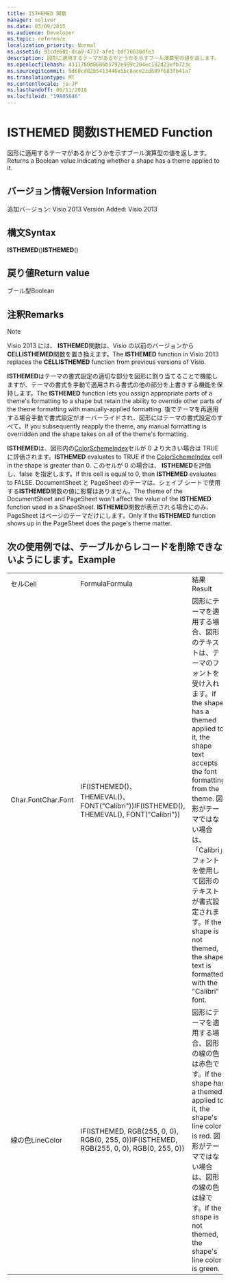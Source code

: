 ```yaml
---
title: ISTHEMED 関数
manager: soliver
ms.date: 03/09/2015
ms.audience: Developer
ms.topic: reference
localization_priority: Normal
ms.assetid: 91cde601-dca9-4737-afe1-bdf76638dfe3
description: 図形に適用するテーマがあるかどうかを示すブール演算型の値を返します。
ms.openlocfilehash: 4311780d8686b5792e999c204ec182d23efb723c
ms.sourcegitcommit: 9d60cd82b5413446e5bc8ace2cd689f683fb41a7
ms.translationtype: MT
ms.contentlocale: ja-JP
ms.lasthandoff: 06/11/2018
ms.locfileid: "19805646"
---
```

# <a name="isthemed-function"></a><span data-ttu-id="b6c2b-103">ISTHEMED 関数</span><span class="sxs-lookup"><span data-stu-id="b6c2b-103">ISTHEMED Function</span></span>

<span data-ttu-id="b6c2b-104">図形に適用するテーマがあるかどうかを示すブール演算型の値を返します。</span><span class="sxs-lookup"><span data-stu-id="b6c2b-104">Returns a Boolean value indicating whether a shape has a theme applied to it.</span></span> 
  
## <a name="version-information"></a><span data-ttu-id="b6c2b-105">バージョン情報</span><span class="sxs-lookup"><span data-stu-id="b6c2b-105">Version Information</span></span>

<span data-ttu-id="b6c2b-106">追加バージョン: Visio 2013
</span><span class="sxs-lookup"><span data-stu-id="b6c2b-106">Version Added: Visio 2013</span></span> 
  
## <a name="syntax"></a><span data-ttu-id="b6c2b-107">構文</span><span class="sxs-lookup"><span data-stu-id="b6c2b-107">Syntax</span></span>

 <span data-ttu-id="b6c2b-108">**ISTHEMED**()</span><span class="sxs-lookup"><span data-stu-id="b6c2b-108">**ISTHEMED**()</span></span>
  
## <a name="return-value"></a><span data-ttu-id="b6c2b-109">戻り値</span><span class="sxs-lookup"><span data-stu-id="b6c2b-109">Return value</span></span>

<span data-ttu-id="b6c2b-110">ブール型</span><span class="sxs-lookup"><span data-stu-id="b6c2b-110">Boolean</span></span>
  
## <a name="remarks"></a><span data-ttu-id="b6c2b-111">注釈</span><span class="sxs-lookup"><span data-stu-id="b6c2b-111">Remarks</span></span>

> [!NOTE]
> <span data-ttu-id="b6c2b-112">Visio 2013 には、 **ISTHEMED**関数は、Visio の以前のバージョンから**CELLISTHEMED**関数を置き換えます。</span><span class="sxs-lookup"><span data-stu-id="b6c2b-112">The **ISTHEMED** function in Visio 2013 replaces the **CELLISTHEMED** function from previous versions of Visio.</span></span> 
  
<span data-ttu-id="b6c2b-113">**ISTHEMED**はテーマの書式設定の適切な部分を図形に割り当てることで機能しますが、テーマの書式を手動で適用される書式の他の部分を上書きする機能を保持します。</span><span class="sxs-lookup"><span data-stu-id="b6c2b-113">The **ISTHEMED** function lets you assign appropriate parts of a theme's formatting to a shape but retain the ability to override other parts of the theme formatting with manually-applied formatting.</span></span> <span data-ttu-id="b6c2b-114">後でテーマを再適用する場合手動で書式設定がオーバーライドされ、図形にはテーマの書式設定のすべて。</span><span class="sxs-lookup"><span data-stu-id="b6c2b-114">If you subsequently reapply the theme, any manual formatting is overridden and the shape takes on all of the theme's formatting.</span></span> 
  
 <span data-ttu-id="b6c2b-115">**ISTHEMED**は、図形内の[ColorSchemeIndex](colorschemeindex-cell-theme-properties-section.md)セルが 0 より大きい場合は TRUE に評価されます。</span><span class="sxs-lookup"><span data-stu-id="b6c2b-115">**ISTHEMED** evaluates to TRUE if the [ColorSchemeIndex](colorschemeindex-cell-theme-properties-section.md) cell in the shape is greater than 0.</span></span> <span data-ttu-id="b6c2b-116">このセルが 0 の場合は、 **ISTHEMED**を評価し、false を指定します。</span><span class="sxs-lookup"><span data-stu-id="b6c2b-116">If this cell is equal to 0, then **ISTHEMED** evaluates to FALSE.</span></span> <span data-ttu-id="b6c2b-117">DocumentSheet と PageSheet のテーマは、シェイプ シートで使用する**ISTHEMED**関数の値に影響はありません。</span><span class="sxs-lookup"><span data-stu-id="b6c2b-117">The theme of the DocumentSheet and PageSheet won't affect the value of the **ISTHEMED** function used in a ShapeSheet.</span></span> <span data-ttu-id="b6c2b-118">**ISTHEMED**関数が表示される場合にのみ、PageSheet はページのテーマだけにします。</span><span class="sxs-lookup"><span data-stu-id="b6c2b-118">Only if the **ISTHEMED** function shows up in the PageSheet does the page's theme matter.</span></span> 
  
## <a name="example"></a><span data-ttu-id="b6c2b-119">次の使用例では、テーブルからレコードを削除できないようにします。</span><span class="sxs-lookup"><span data-stu-id="b6c2b-119">Example</span></span>

||||
|:-----|:-----|:-----|
|<span data-ttu-id="b6c2b-120">セル</span><span class="sxs-lookup"><span data-stu-id="b6c2b-120">Cell</span></span>  <br/> |<span data-ttu-id="b6c2b-121">Formula</span><span class="sxs-lookup"><span data-stu-id="b6c2b-121">Formula</span></span>  <br/> |<span data-ttu-id="b6c2b-122">結果</span><span class="sxs-lookup"><span data-stu-id="b6c2b-122">Result</span></span>  <br/> |
|<span data-ttu-id="b6c2b-123">Char.Font</span><span class="sxs-lookup"><span data-stu-id="b6c2b-123">Char.Font</span></span>  <br/> |<span data-ttu-id="b6c2b-124">IF(ISTHEMED()、THEMEVAL()、FONT("Calibri"))</span><span class="sxs-lookup"><span data-stu-id="b6c2b-124">IF(ISTHEMED(), THEMEVAL(), FONT("Calibri"))</span></span>  <br/> |<span data-ttu-id="b6c2b-125">図形にテーマを適用する場合、図形のテキストは、テーマのフォントを受け入れます。</span><span class="sxs-lookup"><span data-stu-id="b6c2b-125">If the shape has a themed applied to it, the shape text accepts the font formatting from the theme.</span></span> <span data-ttu-id="b6c2b-126">図形がテーマではない場合は、「Calibri」フォントを使用して図形のテキストが書式設定されます。</span><span class="sxs-lookup"><span data-stu-id="b6c2b-126">If the shape is not themed, the shape text is formatted with the "Calibri" font.</span></span>  <br/> |
|<span data-ttu-id="b6c2b-127">線の色</span><span class="sxs-lookup"><span data-stu-id="b6c2b-127">LineColor</span></span>  <br/> |<span data-ttu-id="b6c2b-128">IF(ISTHEMED, RGB(255, 0, 0), RGB(0, 255, 0))</span><span class="sxs-lookup"><span data-stu-id="b6c2b-128">IF(ISTHEMED, RGB(255, 0, 0), RGB(0, 255, 0))</span></span>  <br/> |<span data-ttu-id="b6c2b-129">図形にテーマを適用する場合、図形の線の色は赤色です。</span><span class="sxs-lookup"><span data-stu-id="b6c2b-129">If the shape has a themed applied to it, the shape's line color is red.</span></span> <span data-ttu-id="b6c2b-130">図形がテーマではない場合は、図形の線の色は緑です。</span><span class="sxs-lookup"><span data-stu-id="b6c2b-130">If the shape is not themed, the shape's line color is green.</span></span>  <br/> |
   

